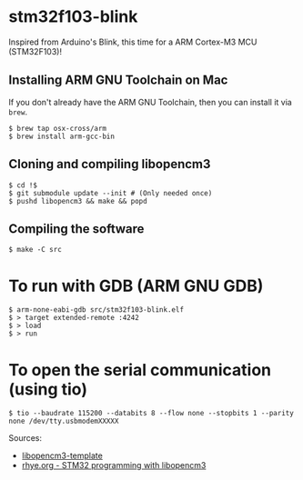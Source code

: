 # stm32f103-blink

Inspired from Arduino's Blink, this time for a ARM Cortex-M3 MCU (STM32F103)!

## Installing ARM GNU Toolchain on Mac

If you don't already have the ARM GNU Toolchain, then you can install it via `brew`.

```
$ brew tap osx-cross/arm
$ brew install arm-gcc-bin
```

## Cloning and compiling libopencm3

```$ git clone https://github.com/libopencm3/libopencm3-template.git stm32f103-blink
$ cd !$
$ git submodule update --init # (Only needed once)
$ pushd libopencm3 && make && popd
```

## Compiling the software

`$ make -C src`

# To run with GDB (ARM GNU GDB)

```$ st-util
$ arm-none-eabi-gdb src/stm32f103-blink.elf
$ > target extended-remote :4242
$ > load
$ > run
```
# To open the serial communication (using tio)

`$ tio --baudrate 115200 --databits 8 --flow none --stopbits 1 --parity none /dev/tty.usbmodemXXXXX`


Sources:

* [libopencm3-template](https://github.com/libopencm3/libopencm3-template)
* [rhye.org - STM32 programming with libopencm3](https://www.rhye.org/post/stm32-with-opencm3-0-compiling-and-uploading/)
